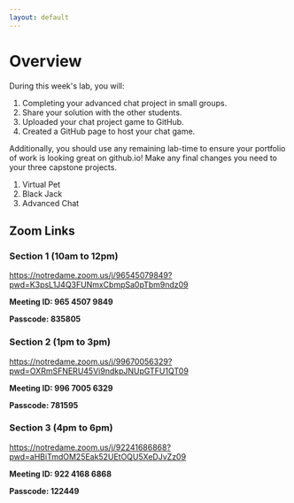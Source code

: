```yaml
---
layout: default
---
```


# Overview
During this week's lab, you will:

1. Completing your advanced chat project in small groups. 
2. Share your solution with the other students.
3. Uploaded your chat project game to GitHub.
4. Created a GitHub page to host your chat game.

Additionally, you should use any remaining lab-time to ensure your portfolio of work is looking great on github.io!  Make any final changes you need to your three capstone projects.
1. Virtual Pet
2. Black Jack
3. Advanced Chat

## Zoom Links

### Section 1 (10am to 12pm)
<https://notredame.zoom.us/j/96545079849?pwd=K3psL1J4Q3FUNmxCbmpSa0pTbm9ndz09>

**Meeting ID: 965 4507 9849**

**Passcode: 835805**


### Section 2 (1pm to 3pm) 
<https://notredame.zoom.us/j/99670056329?pwd=OXRmSFNERU45Vi9ndkpJNUpGTFU1QT09>

**Meeting ID: 996 7005 6329**

**Passcode: 781595**

### Section 3 (4pm to 6pm) 
<https://notredame.zoom.us/j/92241686868?pwd=aHBiTmdOM25Eak52UEtOQU5XeDJvZz09>

**Meeting ID: 922 4168 6868**

**Passcode: 122449**




